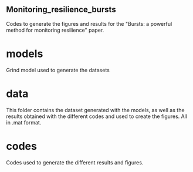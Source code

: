 ## Monitoring_resilience_bursts

Codes to generate the figures and results for the "Bursts: a powerful method for monitoring resilience" paper.

# models
Grind model used to generate the datasets

# data
This folder contains the dataset generated with the models, as well as the results obtained with the different codes and used to create the figures. All in .mat format.

# codes
Codes used to generate the different results and figures. 



